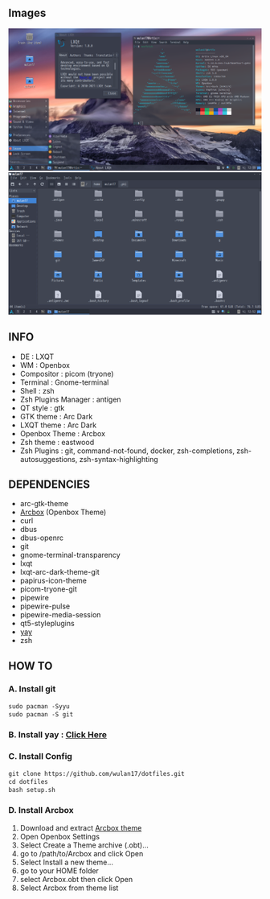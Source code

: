 ## Images

![](https://raw.githubusercontent.com/wulan17/dotfiles/artix-lxqt/imgs/desktop.png)
![](https://raw.githubusercontent.com/wulan17/dotfiles/artix-lxqt/imgs/pcmanfm.png)
  
## INFO
* DE : LXQT  
* WM : Openbox  
* Compositor : picom (tryone)  
* Terminal : Gnome-terminal
* Shell : zsh  
* Zsh Plugins Manager : antigen  
* QT style : gtk  
* GTK theme : Arc Dark  
* LXQT theme : Arc Dark  
* Openbox Theme : Arcbox  
* Zsh theme : eastwood  
* Zsh Plugins : git, command-not-found, docker, zsh-completions, zsh-autosuggestions, zsh-syntax-highlighting  
  
## DEPENDENCIES  
* arc-gtk-theme  
* [Arcbox](https://www.box-look.org/p/1017425/) (Openbox Theme)  
* curl  
* dbus  
* dbus-openrc  
* git  
* gnome-terminal-transparency
* lxqt  
* lxqt-arc-dark-theme-git  
* papirus-icon-theme  
* picom-tryone-git  
* pipewire  
* pipewire-pulse  
* pipewire-media-session  
* qt5-styleplugins  
* [yay](https://github.com/Jguer/yay)  
* zsh  
  
## HOW TO  
### A. Install git  
```
sudo pacman -Syyu  
sudo pacman -S git  
```  
### B. Install yay : [Click Here](https://github.com/Jguer/yay#Installation)  
### C. Install Config  
```
git clone https://github.com/wulan17/dotfiles.git  
cd dotfiles  
bash setup.sh  
```  

### D. Install Arcbox
1. Download and extract [Arcbox theme](https://www.box-look.org/p/1017425/)
2. Open Openbox Settings
3. Select Create a Theme archive (.obt)...
4. go to /path/to/Arcbox and click Open
5. Select Install a new theme...
6. go to your HOME folder
7. select Arcbox.obt then click Open
8. Select Arcbox from theme list
